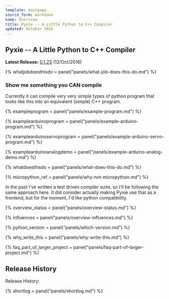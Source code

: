 ```yaml
---
template: mainpage
source_form: markdown
name: Overview
title: Pyxie -- A Little Python to C++ Compiler
updated: October 2016
---
```

## Pyxie -- A Little Python to C++ Compiler

**Latest Release:** [0.1.23](changelog.html) (12/Oct/2016)

{% whatjobdoesthisdo = panel("panels/what-job-does-this-do.md") %}

### Show me something you CAN compile

Currently it can compile very very simple types of python program
that looks like this into an equivalent (simple) C++ program.

{% exampleprogram = panel("panels/example-program.md") %}

{% examplearduinoprogram = panel("panels/example-arduino-program.md") %}

{% examplearduinoservoprogram = panel("panels/example-arduino-servo-program.md") %}

{% examplearduinoanalogdemo = panel("panels/example-arduino-analog-demo.md") %}

{% whatdoesthisdo = panel("panels/what-does-this-do.md") %}

{% micropython_ref = panel("panels/why-not-micropython.md") %}

In the past I've written a test driven compiler suite, so I'll be following
the same approach here.  It did consider actually making Pyxie use that as a
frontend, but for the moment, I'd like python compatibility.

{% overview_status = panel("panels/overview-status.md") %}

{% influences = panel("panels/overview-influences.md") %}

{% python_version = panel("panels/which-version.md") %}

{% why_write_this = panel("panels/why-write-this.md") %}

{% faq_part_of_larger_project = panel("panels/faq-part-of-larger-project.md") %}

## Release History

Release History:

{% shortlog = panel("panels/shortlog.md") %}
